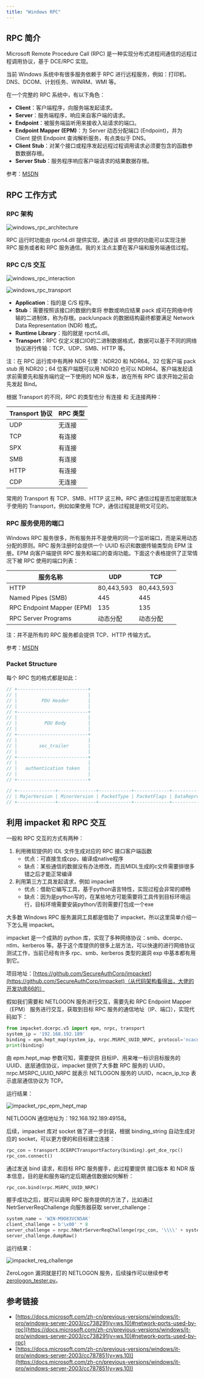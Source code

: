 ```yaml
---
title: "Windows RPC"
---
```


## RPC 简介

Microsoft Remote Procedure Call (RPC) 是一种实现分布式进程间通信的远程过程调用协议，基于 DCE/RPC 实现。

当前 Windows 系统中有很多服务依赖于 RPC 进行远程服务，例如：打印机、DNS、DCOM、计划任务、WINRM、WMI 等。

在一个完整的 RPC 系统中，有以下角色：

- **Client**：客户端程序，向服务端发起请求。
- **Server**：服务端程序，响应来自客户端的请求。
- **Endpoint**：被服务端监听用来接收入站请求的端口。
- **Endpoint Mapper (EPM)**：为 Server 动态分配端口 (Endpoint)，并为 Client 提供 Endpoint 查询解析服务，有点类似于 DNS。
- **Client Stub**：对某个接口或程序发起远程过程调用请求必须要包含的函数参数数据存根。
- **Server Stub**：服务程序响应客户端请求的结果数据存根。

参考：[MSDN](https://docs.microsoft.com/zh-cn/previous-versions/windows/it-pro/windows-server-2003/cc787851(v=ws.10))

## RPC 工作方式

### RPC 架构

![windows_rpc_architecture](windows_rpc_architecture.gif)

RPC 运行时功能由 rpcrt4.dll 提供实现，通过该 dll 提供的功能可以实现注册 RPC 服务或者和 RPC 服务通信。我的关注点主要在客户端和服务端通信过程。

### RPC C/S 交互

![windows_rpc_interaction](windows_rpc_interaction.gif)

![windows_rpc_transport](windows_rpc_transport.png)

- **Application**：指的是 C/S 程序。
- **Stub**：需要按照该接口的数据约束将 参数或响应结果 pack 成可在网络中传输的二进制体，称为存根。pack/unpack 的数据结构最终都要满足 Network Data Representation (NDR) 格式。
- **Runtime Library**：指的就是 rpcrt4.dll。
- **Transport**：RPC 仅定义接口IO的二进制数据格式，数据可以基于不同的网络协议进行传输：TCP、UDP、SMB、HTTP 等。

注：在 RPC 运行库中有两种 NDR 引擎：NDR20 和 NDR64。32 位客户端 pack stub 用 NDR20；64 位客户端既可以用 NDR20 也可以 NDR64。客户端发起请求前需要先和服务端约定一下使用的 NDR 版本，故在所有 RPC 请求开始之前会先发起 Bind。

根据 Transport 的不同，RPC 的类型也分 有连接 和 无连接两种：

|Transport 协议|RPC 类型|
|----|----|
|UDP|无连接|
|TCP|有连接|
|SPX|有连接|
|SMB|有连接|
|HTTP|有连接|
|CDP|无连接|

常用的 Transport 有 TCP、SMB、HTTP 这三种。RPC 通信过程是否加密就取决于使用的 Transport，例如如果使用 TCP，通信过程就是明文可见的。

### RPC 服务使用的端口

Windows RPC 服务很多，所有服务并不是使用的同一个监听端口，而是采用动态分配的原则。RPC 服务注册时会提供一个 UUID 标识和数据传输类型向 EPM 注册。EPM 向客户端提供 RPC 服务和端口的查询功能。下面这个表格提供了正常情况下被 RPC 使用的端口列表：

|服务名称|UDP|TCP|
|----|----|----|
|HTTP|80,443,593|80,443,593|
|Named Pipes (SMB)|445|445|
|RPC Endpoint Mapper (EPM)|135|135|
|RPC Server Programs|动态分配|动态分配|

注：并不是所有的 RPC 服务都会提供 TCP、HTTP 传输方式。

参考：[MSDN](https://docs.microsoft.com/zh-cn/previous-versions/windows/it-pro/windows-server-2003/cc738291(v=ws.10)#network-ports-used-by-rpc)

### Packet Structure

每个 RPC 包的格式都是如此：

```cpp
// +--------------------------+
// |                          |
// |         PDU Header       |
// |                          |
// +--------------------------+
// |                          |
// |          PDU Body        |
// |                          |
// +--------------------------+
// |                          |
// |        sec_trailer       |
// |                          |
// +--------------------------+
// |                          |
// |   authentication token   |
// |                          |
// +--------------------------+

// +--------------+--------------+------------+-------------+--------------------+------------+------------+--------+------+----------+-----------+
// | MajorVersion | MinorVersion | PacketType | PacketFlags | DataRepresentation | FragLength | AuthLength | CallId | Body | AuthInfo | AuthDatas |
// +--------------+--------------+------------+-------------+--------------------+------------+------------+--------+------+----------+-----------+
```

## 利用 impacket 和 RPC 交互

一般和 RPC 交互的方式有两种：

1. 利用微软提供的 IDL 文件生成对应的 RPC 接口客户端函数
   - 优点：可直接生成cpp，编译成native程序
   - 缺点：某些通信的数据没有办法修改，而且MIDL生成的c文件需要排很多错之后才能正常编译
2. 利用第三方工具发起请求，例如 impacket
    - 优点：借助它编写工具，基于python语言特性，实现过程会非常的顺畅
    - 缺点：因为是python写的，在某些地方可能需要将工具传到目标环境运行，目标环境需要安装python/否则需要打包成一个exe

大多数 Windows RPC 服务漏洞工具都是借助了 impacket，所以这里简单介绍一下怎么用 impacket。

impacket 是一个成熟的 python 库，实现了多种网络协议：smb、dcerpc、ntlm、kerberos 等。基于这个库提供的很多上层方法，可以快速的进行网络协议测试工作，当前已经有许多 rpc、smb、kerberos 类型的漏洞 exp 中基本都有用到它。

项目地址：[https://github.com/SecureAuthCorp/impacket](https://github.com/SecureAuthCorp/impacket)（从代码架构看得出，大佬的开发功底66的）

假如我们需要和 NETLOGON 服务进行交互，需要先和 RPC Endpoint Mapper（EPM） 服务进行交互，获取到目标 RPC 服务的通信地址（IP、端口），实现代码如下：

```python
from impacket.dcerpc.v5 import epm, nrpc, transport
system_ip = '192.168.192.189'
binding = epm.hept_map(system_ip, nrpc.MSRPC_UUID_NRPC, protocol='ncacn_ip_tcp')
print(binding)
```

由 epm.hept_map 参数可知，需要提供 目标IP、用来唯一标识目标服务的 UUID、底层通信协议，impacket 提供了大多数 RPC 服务的 UUID，nrpc.MSRPC_UUID_NRPC 就表示 NETLOGON 服务的 UUID，ncacn_ip_tcp 表示底层通信协议为 TCP。

运行结果：

![impacket_rpc_epm_hept_map](impacket_rpc_epm_hept_map.png)

NETLOGON 通信地址为：192.168.192.189:49158。

后续，impacket 库对 socket 做了进一步封装，根据 binding_string 自动生成对应的 socket，可以更方便的和目标建立连接：

```python
rpc_con = transport.DCERPCTransportFactory(binding).get_dce_rpc()
rpc_con.connect()
```

通过发送 bind 请求，和目标 RPC 服务握手，此过程要提供 接口版本 和 NDR 版本信息，目的是和服务端约定后期通信数据如何解析：

```python
rpc_con.bind(nrpc.MSRPC_UUID_NRPC)
```

握手成功之后，就可以调用 RPC 服务提供的方法了，比如通过 NetrServerReqChallenge 向服务器获取 server_challenge：

```python
system_name = 'WIN-M9O83VCN5AK'
client_challenge = b'\x00' * 8
server_challenge = nrpc.hNetrServerReqChallenge(rpc_con, '\\\\' + system_name + '\x00', system_name + '\x00', client_challenge)
server_challenge.dumpRaw()
```

运行结果：

![impacket_req_challenge](impacket_req_challenge.png)

ZeroLogon 漏洞就是打的 NETLOGON 服务，后续操作可以继续参考 [zerologon_tester.py](https://github.com/SecuraBV/CVE-2020-1472/blob/master/zerologon_tester.py)。

## 参考链接

- [https://docs.microsoft.com/zh-cn/previous-versions/windows/it-pro/windows-server-2003/cc738291(v=ws.10)#network-ports-used-by-rpc](https://docs.microsoft.com/zh-cn/previous-versions/windows/it-pro/windows-server-2003/cc738291(v=ws.10)#network-ports-used-by-rpc)
- [https://docs.microsoft.com/zh-cn/previous-versions/windows/it-pro/windows-server-2003/cc787851(v=ws.10)](https://docs.microsoft.com/zh-cn/previous-versions/windows/it-pro/windows-server-2003/cc787851(v=ws.10))
